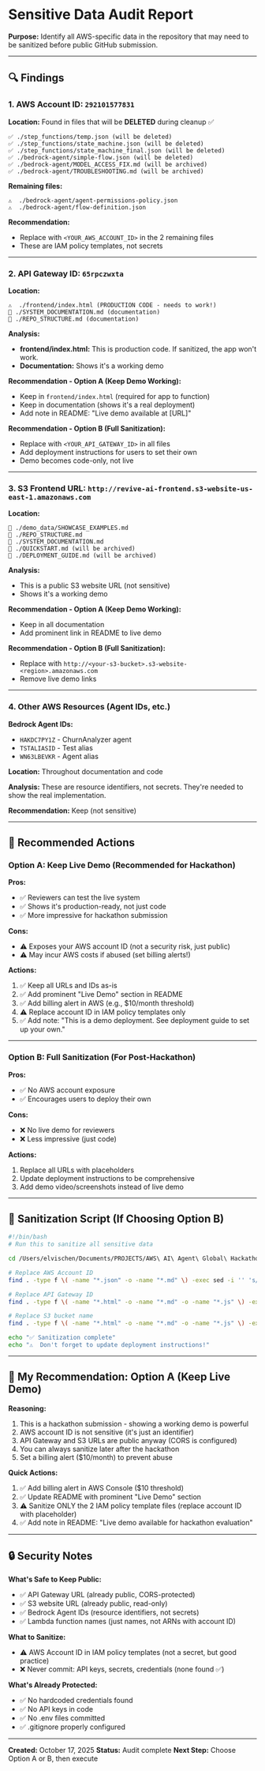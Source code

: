 # Sensitive Data Audit Report

**Purpose:** Identify all AWS-specific data in the repository that may need to be sanitized before public GitHub submission.

---

## 🔍 Findings

### 1. AWS Account ID: `292101577831`

**Location:** Found in files that will be **DELETED** during cleanup ✅

```
✅ ./step_functions/temp.json (will be deleted)
✅ ./step_functions/state_machine.json (will be deleted)
✅ ./step_functions/state_machine_final.json (will be deleted)
✅ ./bedrock-agent/simple-flow.json (will be deleted)
✅ ./bedrock-agent/MODEL_ACCESS_FIX.md (will be archived)
✅ ./bedrock-agent/TROUBLESHOOTING.md (will be archived)
```

**Remaining files:**
```
⚠️  ./bedrock-agent/agent-permissions-policy.json
⚠️  ./bedrock-agent/flow-definition.json
```

**Recommendation:**
- Replace with `<YOUR_AWS_ACCOUNT_ID>` in the 2 remaining files
- These are IAM policy templates, not secrets

---

### 2. API Gateway ID: `65rpczwxta`

**Location:**
```
⚠️  ./frontend/index.html (PRODUCTION CODE - needs to work!)
📝 ./SYSTEM_DOCUMENTATION.md (documentation)
📝 ./REPO_STRUCTURE.md (documentation)
```

**Analysis:**
- **frontend/index.html:** This is production code. If sanitized, the app won't work.
- **Documentation:** Shows it's a working demo

**Recommendation - Option A (Keep Demo Working):**
- Keep in `frontend/index.html` (required for app to function)
- Keep in documentation (shows it's a real deployment)
- Add note in README: "Live demo available at [URL]"

**Recommendation - Option B (Full Sanitization):**
- Replace with `<YOUR_API_GATEWAY_ID>` in all files
- Add deployment instructions for users to set their own
- Demo becomes code-only, not live

---

### 3. S3 Frontend URL: `http://revive-ai-frontend.s3-website-us-east-1.amazonaws.com`

**Location:**
```
📝 ./demo_data/SHOWCASE_EXAMPLES.md
📝 ./REPO_STRUCTURE.md
📝 ./SYSTEM_DOCUMENTATION.md
📝 ./QUICKSTART.md (will be archived)
📝 ./DEPLOYMENT_GUIDE.md (will be archived)
```

**Analysis:**
- This is a public S3 website URL (not sensitive)
- Shows it's a working demo

**Recommendation - Option A (Keep Demo Working):**
- Keep in all documentation
- Add prominent link in README to live demo

**Recommendation - Option B (Full Sanitization):**
- Replace with `http://<your-s3-bucket>.s3-website-<region>.amazonaws.com`
- Remove live demo links

---

### 4. Other AWS Resources (Agent IDs, etc.)

**Bedrock Agent IDs:**
- `HAKDC7PY1Z` - ChurnAnalyzer agent
- `TSTALIASID` - Test alias
- `WN63LBEVKR` - Agent alias

**Location:** Throughout documentation and code

**Analysis:** These are resource identifiers, not secrets. They're needed to show the real implementation.

**Recommendation:** Keep (not sensitive)

---

## 🎯 Recommended Actions

### Option A: Keep Live Demo (Recommended for Hackathon)

**Pros:**
- ✅ Reviewers can test the live system
- ✅ Shows it's production-ready, not just code
- ✅ More impressive for hackathon submission

**Cons:**
- ⚠️  Exposes your AWS account ID (not a security risk, just public)
- ⚠️  May incur AWS costs if abused (set billing alerts!)

**Actions:**
1. ✅ Keep all URLs and IDs as-is
2. ✅ Add prominent "Live Demo" section in README
3. ✅ Add billing alert in AWS (e.g., $10/month threshold)
4. ⚠️  Replace account ID in IAM policy templates only
5. ✅ Add note: "This is a demo deployment. See deployment guide to set up your own."

---

### Option B: Full Sanitization (For Post-Hackathon)

**Pros:**
- ✅ No AWS account exposure
- ✅ Encourages users to deploy their own

**Cons:**
- ❌ No live demo for reviewers
- ❌ Less impressive (just code)

**Actions:**
1. Replace all URLs with placeholders
2. Update deployment instructions to be comprehensive
3. Add demo video/screenshots instead of live demo

---

## 📝 Sanitization Script (If Choosing Option B)

```bash
#!/bin/bash
# Run this to sanitize all sensitive data

cd /Users/elvischen/Documents/PROJECTS/AWS\ AI\ Agent\ Global\ Hackathon/revive-ai

# Replace AWS Account ID
find . -type f \( -name "*.json" -o -name "*.md" \) -exec sed -i '' 's/292101577831/<YOUR_AWS_ACCOUNT_ID>/g' {} +

# Replace API Gateway ID
find . -type f \( -name "*.html" -o -name "*.md" -o -name "*.js" \) -exec sed -i '' 's/65rpczwxta/<YOUR_API_GATEWAY_ID>/g' {} +

# Replace S3 bucket name
find . -type f \( -name "*.html" -o -name "*.md" -o -name "*.js" \) -exec sed -i '' 's/revive-ai-frontend/<YOUR_BUCKET_NAME>/g' {} +

echo "✅ Sanitization complete"
echo "⚠️  Don't forget to update deployment instructions!"
```

---

## 🎯 My Recommendation: **Option A (Keep Live Demo)**

**Reasoning:**
1. This is a hackathon submission - showing a working demo is powerful
2. AWS account ID is not sensitive (it's just an identifier)
3. API Gateway and S3 URLs are public anyway (CORS is configured)
4. You can always sanitize later after the hackathon
5. Set a billing alert ($10/month) to prevent abuse

**Quick Actions:**
1. ✅ Add billing alert in AWS Console ($10 threshold)
2. ✅ Update README with prominent "Live Demo" section
3. ⚠️  Sanitize ONLY the 2 IAM policy template files (replace account ID with placeholder)
4. ✅ Add note in README: "Live demo available for hackathon evaluation"

---

## 🔒 Security Notes

**What's Safe to Keep Public:**
- ✅ API Gateway URL (already public, CORS-protected)
- ✅ S3 website URL (already public, read-only)
- ✅ Bedrock Agent IDs (resource identifiers, not secrets)
- ✅ Lambda function names (just names, not ARNs with account ID)

**What to Sanitize:**
- ⚠️  AWS Account ID in IAM policy templates (not a secret, but good practice)
- ❌ Never commit: API keys, secrets, credentials (none found ✅)

**What's Already Protected:**
- ✅ No hardcoded credentials found
- ✅ No API keys in code
- ✅ No .env files committed
- ✅ .gitignore properly configured

---

**Created:** October 17, 2025
**Status:** Audit complete
**Next Step:** Choose Option A or B, then execute
